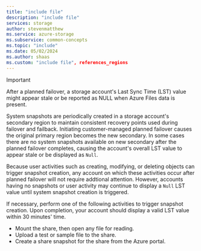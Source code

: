 ```yaml
---
title: "include file"
description: "include file"
services: storage
author: stevenmatthew
ms.service: azure-storage
ms.subservice: common-concepts
ms.topic: "include"
ms.date: 05/02/2024
ms.author: shaas
ms.custom: "include file", references_regions
---
```


> [!IMPORTANT]
> After a planned failover, a storage account's Last Sync Time (LST) value might appear stale or be reported as NULL when Azure Files data is present.
>
> System snapshots are periodically created in a storage account's secondary region to maintain consistent recovery points used during failover and failback. Initiating customer-managed planned failover causes the original primary region becomes the new secondary. In some cases there are no system snapshots available on new secondary after the planned failover completes, causing the account's overall LST value to appear stale or be displayed as `Null`.
>
> Because user activities such as creating, modifying, or deleting objects can trigger snapshot creation, any account on which these activities occur after planned failover will not require addtional attention. However, accounts having no snapshots or user activity may continue to display a `Null` LST value until system snapshot creation is triggered.
>
>If necessary, perform one of the following activities to trigger snapshot creation. Upon completion, your account should display a valid LST value within 30 minutes' time.
>
>   - Mount the share, then open any file for reading.
>   - Upload a test or sample file to the share.
>   - Create a share snapshot for the share from the Azure portal.